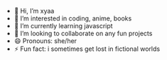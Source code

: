 - 👋 Hi, I’m xyaa
- 👀 I’m interested in coding, anime, books
- 🌱 I’m currently learning javascript
- 💞️ I’m looking to collaborate on any fun projects
- 😄 Pronouns: she/her
- ⚡ Fun fact: i sometimes get lost in fictional worlds

<!---
xyaa28/xyaa28 is a ✨ special ✨ repository because its `README.md` (this file) appears on your GitHub profile.
You can click the Preview link to take a look at your changes.
--->
